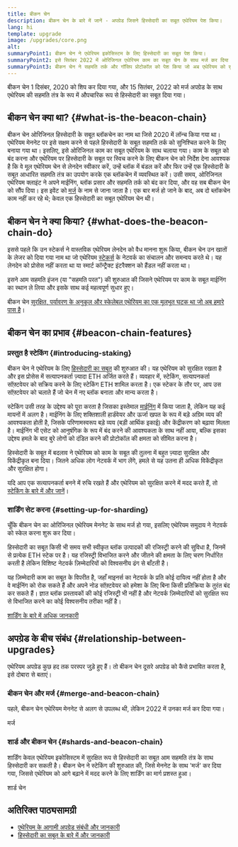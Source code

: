 ```yaml
---
title: बीकन चेन
description: बीकन चेन के बारे में जानें - अपग्रेड जिसने हिस्सेदारी का सबूत एथेरियम पेश किया।
lang: hi
template: upgrade
image: /upgrades/core.png
alt: 
summaryPoint1: बीकन चेन ने एथेरियम इकोसिस्टम के लिए हिस्सेदारी का सबूत पेश किया।
summaryPoint2: इसे सितंबर 2022 में ओरिजिनल एथेरियम काम का सबूत चेन के साथ मर्ज कर दिया गया था।
summaryPoint3: बीकन चेन ने सहमति तर्क और गॉसिप प्रोटोकॉल को पेश किया जो अब एथेरियम को सुरक्षित करता है।
---
```


<UpgradeStatus isShipped dateKey="page-upgrades:page-upgrades-beacon-date">
  बीकन चेन 1 दिसंबर, 2020 को शिप कर दिया गया, और 15 सितंबर, 2022 को मर्ज अपग्रेड के साथ एथेरियम की सहमति तंत्र के रूप में औपचारिक रूप से हिस्सेदारी का सबूत दिया गया।
</UpgradeStatus>

## बीकन चेन क्या था? {#what-is-the-beacon-chain}

बीकन चेन ओरिजिनल हिस्सेदारी के सबूत ब्लॉकचेन का नाम था जिसे 2020 में लॉन्च किया गया था। एथेरियम मेननेट पर इसे सक्षम करने से पहले हिस्सेदारी के सबूत सहमति तर्क को सुनिश्चित करने के लिए बनाया गया था। इसलिए, इसे ओरिजिनल काम का सबूत एथेरियम के साथ चलाया गया। काम के सबूत को बंद करना और एथेरियम पर हिस्सेदारी के सबूत पर स्विच करने के लिए बीकन चेन को निर्देश देना आवश्यक है कि वे मूल एथेरियम चेन से लेनदेन स्वीकार करें, उन्हें ब्लॉक में बंडल करें और फिर उन्हें एक हिस्सेदारी के सबूत आधारित सहमति तंत्र का उपयोग करके एक ब्लॉकचेन में व्यवस्थित करें। उसी समय, ओरिजिनल एथेरियम क्लाइंट ने अपने माईनिंग, ब्लॉक प्रसार और सहमति तर्क को बंद कर दिया, और वह सब बीकन चेन को सौंप दिया। इस इवेंट को [मर्ज](/roadmap/merge/) के नाम से जाना जाता है। एक बार मर्ज हो जाने के बाद, अब दो ब्लॉकचेन काम नहीं कर रहे थे; केवल एक हिस्सेदारी का सबूत एथेरियम चेन थी।

## बीकन चेन ने क्या किया? {#what-does-the-beacon-chain-do}

इससे पहले कि उन स्टेकर्स ने वास्तविक एथेरियम लेनदेन को वैध मानना शुरू किया, बीकन चेन उन खातों के लेजर को दिया गया नाम था जो एथेरियम [स्टेकर्स](/staking/) के नेटवर्क का संचालन और समन्वय करते थे। यह लेनदेन को प्रोसेस नहीं करता था या स्मार्ट कॉन्ट्रैक्ट इंटरैक्शन को हैंडल नहीं करता था।

इसने आम सहमति इंजन (या "सहमति परत") की शुरुआत की जिसने एथेरियम पर काम के सबूत माईनिंग का स्थान ले लिया और इसके साथ कई महत्वपूर्ण सुधार हुए।

बीकन चेन [सुरक्षित, पर्यावरण के अनुकूल और स्केलेबल एथेरियम का एक मूलभूत घटक था जो अब हमारे पास है](/roadmap/vision/)।

## बीकन चेन का प्रभाव {#beacon-chain-features}

### प्रस्तुत है स्टेकिंग {#introducing-staking}

बीकन चेन ने एथेरियम के लिए [हिस्सेदारी का सबूत](/developers/docs/consensus-mechanisms/pos/) की शुरुआत की। यह एथेरियम को सुरक्षित रखता है और इस प्रोसेस में सत्यापनकर्ता ज़्यादा ETH अर्जित करते हैं। व्यवहार में, स्टेकिंग, सत्यापनकर्ता सॉफ़्टवेयर को सक्रिय करने के लिए स्टेकिंग ETH शामिल करता है। एक स्टेकर के तौर पर, आप उस सॉफ़्टवेयर को चलाते हैं जो चेन में नए ब्लॉक बनाता और मान्य करता है।

स्टेकिंग उसी तरह के उद्देश्य को पूरा करता है जिसका इस्तेमाल [माईनिंग](/Developers/docs/mining/) में किया जाता है, लेकिन यह कई मायनों में अलग है। माईनिंग के लिए शक्तिशाली हार्डवेयर और ऊर्जा खपत के रूप में बड़े अग्रिम व्यय की आवश्यकता होती है, जिसके परिणामस्वरूप बड़े व्यय (बड़ी आर्थिक इकाई) और केंद्रीकरण को बढ़ावा मिलता है। माईनिंग भी एसेट को आनुषंगिक के रूप में बंद करने की आवश्यकता के साथ नहीं आया, बल्कि इसका उद्देश्य हमले के बाद बुरे लोगों को दंडित करने की प्रोटोकॉल की क्षमता को सीमित करना है।

हिस्सेदारी के सबूत में बदलाव ने एथेरियम को काम के सबूत की तुलना में बहुत ज़्यादा सुरक्षित और विकेंद्रीकृत बना दिया। जितने अधिक लोग नेटवर्क में भाग लेंगे, हमले से यह उतना ही अधिक विकेंद्रीकृत और सुरक्षित होगा।

<InfoBanner emoji=":money_bag:">
  यदि आप एक सत्यापनकर्ता बनने में रुचि रखते हैं और एथेरियम को सुरक्षित करने में मदद करते हैं, तो <a href="/staking/">स्टेकिंग के बारे में और जानें</a>।
</InfoBanner>

### शार्डिंग सेट करना {#setting-up-for-sharding}

चूँकि बीकन चेन का ओरिजिनल एथेरियम मेननेट के साथ मर्ज हो गया, इसलिए एथेरियम समुदाय ने नेटवर्क को स्केल करना शुरू कर दिया।

हिस्सेदारी का सबूत किसी भी समय सभी स्वीकृत ब्लॉक उत्पादकों की रजिस्ट्री करने की सुविधा है, जिनमें से प्रत्येक ETH स्टेक पर है। यह रजिस्ट्री विभाजित करने और जीतने की क्षमता के लिए चरण निर्धारित करती है लेकिन विशिष्ट नेटवर्क ज़िम्मेदारियों को विश्वसनीय ढंग से बाँटती है।

यह ज़िम्मेदारी काम का सबूत के विपरीत है, जहाँ माइनर्स का नेटवर्क के प्रति कोई दायित्व नहीं होता है और वे माईनिंग को रोक सकते हैं और अपने नोड सॉफ़्‍टवेयर को हमेशा के लिए बिना किसी प्रतिक्रिया के तुरंत बंद कर सकते हैं। ज्ञात ब्लॉक प्रस्तावकों की कोई रजिस्ट्री भी नहीं है और नेटवर्क ज़िम्मेदारियों को सुरक्षित रूप से विभाजित करने का कोई विश्वसनीय तरीका नहीं है।

[शार्डिंग के बारे में अधिक जानकारी](/roadmap/danksharding/)

## अपग्रेड के बीच संबंध {#relationship-between-upgrades}

एथेरियम अपग्रेड कुछ हद तक परस्पर जुड़े हुए हैं। तो बीकन चेन दूसरे अपग्रेड को कैसे प्रभावित करता है, इसे दोबारा से बताएं।

### बीकन चेन और मर्ज {#merge-and-beacon-chain}

पहले, बीकन चेन एथेरियम मेननेट से अलग से उपलब्ध थी, लेकिन 2022 में उनका मर्ज कर दिया गया।

<ButtonLink to="/roadmap/merge/">
  मर्ज
</ButtonLink>

### शार्ड और बीकन चेन {#shards-and-beacon-chain}

शार्डिंग केवल एथेरियम इकोसिस्टम में सुरक्षित रूप से हिस्सेदारी का सबूत आम सहमति तंत्र के साथ हिस्सेदारी कर सकती है। बीकन चेन ने स्टेकिंग की शुरुआत की, जिसे मेननेट के साथ 'मर्ज' कर दिया गया, जिससे एथेरियम को आगे बढ़ाने में मदद करने के लिए शार्डिंग का मार्ग प्रशस्त हुआ।

<ButtonLink to="/roadmap/danksharding/">
  शार्ड चेन
</ButtonLink>

## अतिरिक्त पाठ्यसामग्री

- [एथेरियम के आगामी अपग्रेड संबंधी और जानकारी](/roadmap/vision)
- [हिस्सेदारी का सबूत के बारे में और जानकारी](/developers/docs/consensus-mechanisms/pos)
